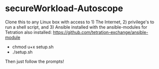 # secureWorkload-Autoscope
Clone this to any Linux box with access to 1) The Internet, 2) privilege's to run a shell script, and 3) Ansible installed with the ansible-modules for Tetration also installed:
https://github.com/tetration-exchange/ansible-module

* chmod u+x setup.sh
* ./setup.sh

Then just follow the prompts!
